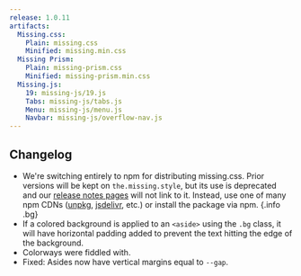 ```yaml
---
release: 1.0.11
artifacts:
  Missing.css:
    Plain: missing.css
    Minified: missing.min.css
  Missing Prism:
    Plain: missing-prism.css
    Minified: missing-prism.min.css
  Missing.js:
    19: missing-js/19.js
    Tabs: missing-js/tabs.js
    Menu: missing-js/menu.js
    Navbar: missing-js/overflow-nav.js
---
```


## Changelog

 - We're switching entirely to npm for distributing missing.css. Prior versions 
   will be kept on `the.missing.style`, but its use is deprecated and our 
   [release notes pages][] will not link to it. Instead, use one of many npm 
   CDNs ([unpkg][], [jsdelivr][], etc.) or install the package via npm. {.info .bg}
 - If a colored background is applied to an `<aside>` using the `.bg` class, it 
   will have horizontal padding added to prevent the text hitting the edge of 
   the background.
 - Colorways were fiddled with.
 - Fixed: Asides now have vertical margins equal to `--gap`.

[release notes pages]: https://missing.style/releases
[unpkg]: https://unpkg.com
[jsdelivr]: https://jsdelivr.com
